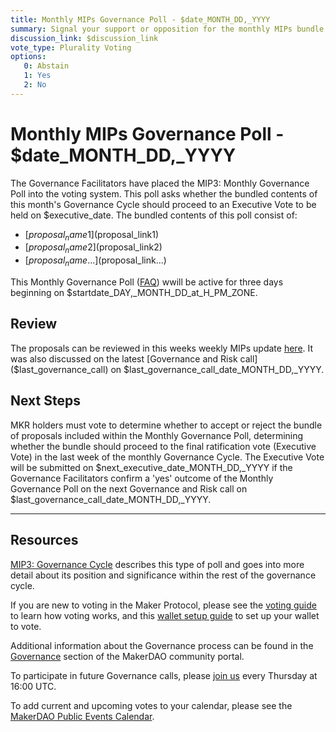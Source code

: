 ```yaml
---
title: Monthly MIPs Governance Poll - $date_MONTH_DD,_YYYY
summary: Signal your support or opposition for the monthly MIPs bundle for $date_MONTH
discussion_link: $discussion_link
vote_type: Plurality Voting
options:
   0: Abstain
   1: Yes
   2: No
---
```

# Monthly MIPs Governance Poll - $date_MONTH_DD,_YYYY

The Governance Facilitators have placed the MIP3: Monthly Governance Poll into the voting system. This poll asks whether the bundled contents of this month's Governance Cycle should proceed to an Executive Vote to be held on $executive_date. The bundled contents of this poll consist of:

- [$proposal_name1]($proposal_link1)
- [$proposal_name2]($proposal_link2)
- [$proposal_name...]($proposal_link...)

This Monthly Governance Poll ([FAQ](https://community-development.makerdao.com/makerdao-mcd-faqs/faqs#governance)) wwill be active for three days beginning on $startdate_DAY,_MONTH_DD_at_H_PM_ZONE.

## Review

The proposals can be reviewed in this weeks weekly MIPs update [here]($discussion_link). It was also discussed on the latest [Governance and Risk call]($last_governance_call) on $last_governance_call_date_MONTH_DD,_YYYY.

## Next Steps

MKR holders must vote to determine whether to accept or reject the bundle of proposals included within the Monthly Governance Poll, determining whether the bundle should proceed to the final ratification vote (Executive Vote) in the last week of the monthly Governance Cycle. The Executive Vote will be submitted on $next_executive_date_MONTH_DD,_YYYY if the Governance Facilitators confirm a 'yes' outcome of the Monthly Governance Poll on the next Governance and Risk call on $last_governance_call_date_MONTH_DD,_YYYY.

---

## Resources

[MIP3: Governance Cycle](https://github.com/makerdao/mips/blob/Accepted/MIP3/mip3.md) describes this type of poll and goes into more detail about its position and significance within the rest of the governance cycle.

If you are new to voting in the Maker Protocol, please see the [voting guide](https://community-development.makerdao.com/en/learn/governance/how-voting-works/) to learn how voting works, and this [wallet setup guide](https://community-development.makerdao.com/en/learn/governance/voting-setup/) to set up your wallet to vote.

Additional information about the Governance process can be found in the [Governance](https://community-development.makerdao.com/en/learn/governance) section of the MakerDAO community portal.

To participate in future Governance calls, please [join us](https://github.com/makerdao/community/tree/master/governance/governance-and-risk-meetings) every Thursday at 16:00 UTC.

To add current and upcoming votes to your calendar, please see the [MakerDAO Public Events Calendar](https://calendar.google.com/calendar/embed?src=makerdao.com_3efhm2ghipksegl009ktniomdk%40group.calendar.google.com&ctz=America%2FLos_Angeles).
